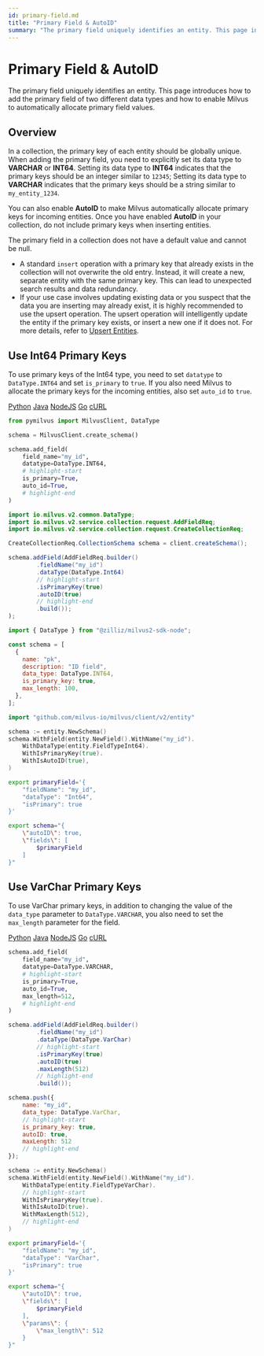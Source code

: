 ```yaml
---
id: primary-field.md
title: "Primary Field & AutoID"
summary: "The primary field uniquely identifies an entity. This page introduces how to add the primary field of two different data types and how to enable Milvus to automatically allocate primary field values."
---
```


# Primary Field & AutoID

The primary field uniquely identifies an entity. This page introduces how to add the primary field of two different data types and how to enable Milvus to automatically allocate primary field values.

## Overview

In a collection, the primary key of each entity should be globally unique. When adding the primary field, you need to explicitly set its data type to **VARCHAR** or **INT64**. Setting its data type to **INT64** indicates that the primary keys should be an integer similar to `12345`; Setting its data type to **VARCHAR** indicates that the primary keys should be a string similar to `my_entity_1234`.

You can also enable **AutoID** to make Milvus automatically allocate primary keys for incoming entities. Once you have enabled **AutoID** in your collection, do not include primary keys when inserting entities.

The primary field in a collection does not have a default value and cannot be null.

<div class="alert note">

- A standard `insert` operation with a primary key that already exists in the collection will not overwrite the old entry. Instead, it will create a new, separate entity with the same primary key. This can lead to unexpected search results and data redundancy.
- If your use case involves updating existing data or you suspect that the data you are inserting may already exist, it is highly recommended to use the upsert operation. The upsert operation will intelligently update the entity if the primary key exists, or insert a new one if it does not. For more details, refer to [Upsert Entities](upsert-entities.md).

</div>

## Use Int64 Primary Keys

To use primary keys of the Int64 type, you need to set `datatype` to `DataType.INT64` and set `is_primary` to `true`. If you also need Milvus to allocate the primary keys for the incoming entities, also set `auto_id` to `true`.

<div class="multipleCode">
    <a href="#python">Python</a>
    <a href="#java">Java</a>
    <a href="#javascript">NodeJS</a>
    <a href="#go">Go</a>
    <a href="#bash">cURL</a>
</div>

```python
from pymilvus import MilvusClient, DataType

schema = MilvusClient.create_schema()

schema.add_field(
    field_name="my_id",
    datatype=DataType.INT64,
    # highlight-start
    is_primary=True,
    auto_id=True,
    # highlight-end
)
```

```java
import io.milvus.v2.common.DataType;
import io.milvus.v2.service.collection.request.AddFieldReq; 
import io.milvus.v2.service.collection.request.CreateCollectionReq;

CreateCollectionReq.CollectionSchema schema = client.createSchema();

schema.addField(AddFieldReq.builder()
        .fieldName("my_id")
        .dataType(DataType.Int64)
        // highlight-start
        .isPrimaryKey(true)
        .autoID(true)
        // highlight-end
        .build());
);
```

```javascript
import { DataType } from "@zilliz/milvus2-sdk-node";

const schema = [
  {
    name: "pk",
    description: "ID field",
    data_type: DataType.INT64,
    is_primary_key: true,
    max_length: 100,
  },
];
```

```go
import "github.com/milvus-io/milvus/client/v2/entity"

schema := entity.NewSchema()
schema.WithField(entity.NewField().WithName("my_id").
    WithDataType(entity.FieldTypeInt64).
    WithIsPrimaryKey(true).
    WithIsAutoID(true),
)
```

```bash
export primaryField='{
    "fieldName": "my_id",
    "dataType": "Int64",
    "isPrimary": true
}'

export schema="{
    \"autoID\": true,
    \"fields\": [
        $primaryField
    ]
}"
```

## Use VarChar Primary Keys

To use VarChar primary keys, in addition to changing the value of the `data_type` parameter to `DataType.VARCHAR`, you also need to set the `max_length` parameter for the field. 

<div class="multipleCode">
    <a href="#python">Python</a>
    <a href="#java">Java</a>
    <a href="#javascript">NodeJS</a>
    <a href="#go">Go</a>
    <a href="#bash">cURL</a>
</div>

```python
schema.add_field(
    field_name="my_id",
    datatype=DataType.VARCHAR,
    # highlight-start
    is_primary=True,
    auto_id=True,
    max_length=512,
    # highlight-end
)
```

```java
schema.addField(AddFieldReq.builder()
        .fieldName("my_id")
        .dataType(DataType.VarChar)
        // highlight-start
        .isPrimaryKey(true)
        .autoID(true)
        .maxLength(512)
        // highlight-end
        .build());
```

```javascript
schema.push({
    name: "my_id",
    data_type: DataType.VarChar,
    // highlight-start
    is_primary_key: true,
    autoID: true,
    maxLength: 512
    // highlight-end
});
```

```go
schema := entity.NewSchema()
schema.WithField(entity.NewField().WithName("my_id").
    WithDataType(entity.FieldTypeVarChar).
    // highlight-start
    WithIsPrimaryKey(true).
    WithIsAutoID(true).
    WithMaxLength(512),
    // highlight-end
)
```

```bash
export primaryField='{
    "fieldName": "my_id",
    "dataType": "VarChar",
    "isPrimary": true
}'

export schema="{
    \"autoID\": true,
    \"fields\": [
        $primaryField
    ],
    \"params\": {
        \"max_length\": 512
    }
}"
```


